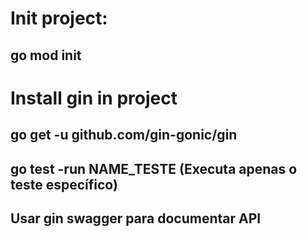 # Init project:
## go mod init 
# Install gin in project
## go get -u github.com/gin-gonic/gin

## go test -run NAME_TESTE (Executa apenas o teste específico)

## Usar gin swagger para documentar API
